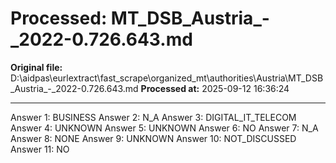 # Processed: MT_DSB_Austria_-_2022-0.726.643.md

**Original file:** D:\aidpas\eurlextract\fast_scrape\organized_mt\authorities\Austria\MT_DSB_Austria_-_2022-0.726.643.md
**Processed at:** 2025-09-12 16:36:24

---

Answer 1: BUSINESS
Answer 2: N_A
Answer 3: DIGITAL_IT_TELECOM
Answer 4: UNKNOWN
Answer 5: UNKNOWN
Answer 6: NO
Answer 7: N_A
Answer 8: NONE
Answer 9: UNKNOWN
Answer 10: NOT_DISCUSSED
Answer 11: NO